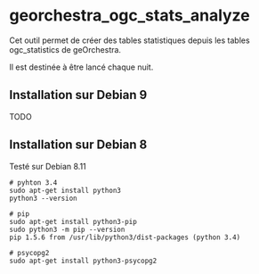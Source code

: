 # georchestra_ogc_stats_analyze

Cet outil permet de créer des tables statistiques depuis les tables ogc_statistics de geOrchestra.

Il est destinée à être lancé chaque nuit.




## Installation sur Debian 9

TODO

## Installation sur Debian 8

Testé sur Debian 8.11


    # pyhton 3.4
	sudo apt-get install python3
	python3 --version
	
	# pip
	sudo apt-get install python3-pip
	sudo python3 -m pip --version
	pip 1.5.6 from /usr/lib/python3/dist-packages (python 3.4)

	# psycopg2
	sudo apt-get install python3-psycopg2



	



